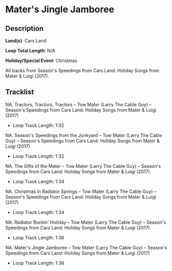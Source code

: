 # Mater's Jingle Jamboree

## Description

**Land(s)**: Cars Land

**Loop Total Length**: N/A

**Holiday/Special Event**: Christmas

All tracks from Season's Speedings from Cars Land: Holiday Songs from Mater & Luigi (2017).

## Tracklist

NA. Tractors, Tractors, Tractors – Tow Mater (Larry The Cable Guy) – Season's Speedings from Cars Land: Holiday Songs from Mater & Luigi (2017)
- Loop Track Length: 1:32

NA. Season's Speedings from the Junkyard – Tow Mater (Larry The Cable Guy) – Season's Speedings from Cars Land: Holiday Songs from Mater & Luigi (2017)
- Loop Track Length: 1:32

NA. The Gifts of the Mater – Tow Mater (Larry The Cable Guy) – Season's Speedings from Cars Land: Holiday Songs from Mater & Luigi (2017)
- Loop Track Length: 1:34

NA. Christmas in Radiator Springs – Tow Mater (Larry The Cable Guy) – Season's Speedings from Cars Land: Holiday Songs from Mater & Luigi (2017)
- Loop Track Length: 1:34

NA. Radiator Rockin' Holiday – Tow Mater (Larry The Cable Guy) – Season's Speedings from Cars Land: Holiday Songs from Mater & Luigi (2017)
- Loop Track Length: 1:36

NA. Mater's Jingle Jamboree – Tow Mater (Larry The Cable Guy) – Season's Speedings from Cars Land: Holiday Songs from Mater & Luigi (2017)
- Loop Track Length: 1:36
